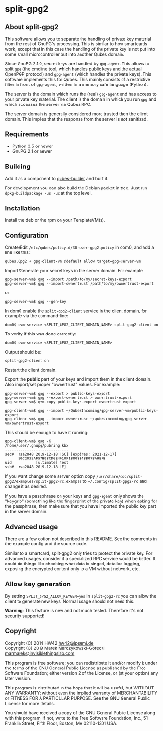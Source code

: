 # split-gpg2

## About split-gpg2

This software allows you to separate the handling of private key material from the rest of GnuPG's processing.
This is similar to how smartcards work, except that in this case the handling of the private key is not put into some small microcontroller but into another Qubes domain.

Since GnuPG 2.1.0, secret keys are handled by `gpg-agent`.
This allows to split `gpg` (the cmdline tool, which handles public keys and the actual OpenPGP protocol) and `gpg-agent` (which handles the private keys).
This software implements this for Qubes.
This mainly consists of a restrictive filter in front of `gpg-agent`, written in a memory safe language (Python).

The server is the domain which runs the (real) `gpg-agent` and has access to your private key material.
The client is the domain in which you run `gpg` and which accesses the server via Qubes RPC.

The server domain is generally considered more trusted then the client domain.
This implies that the response from the server is _not_ sanitized.


## Requirements

 - Python 3.5 or newer
 - GnuPG 2.1 or newer

## Building

Add it as a component to [qubes-builder](https://www.qubes-os.org/doc/qubes-builder/) and built it.

For development you can also build the Debian packet in tree.
Just run `dpkg-buildpackage -us -uc` at the top level.

## Installation

Install the deb or the rpm on your TemplateVM(s).


## Configuration

Create/Edit `/etc/qubes/policy.d/30-user-gpg2.policy` in dom0, and add a line like this:

```
qubes.Gpg2 + gpg-client-vm @default allow target=gpg-server-vm
```

Import/Generate your secret keys in the server domain.
For example:

```
gpg-server-vm$ gpg --import /path/to/my/secret-keys-export
gpg-server-vm$ gpg --import-ownertrust /path/to/my/ownertrust-export
```
or

```
gpg-server-vm$ gpg --gen-key
```

In dom0 enable the `split-gpg2-client` service in the client domain, for example via the command-line:

```shell
dom0$ qvm-service <SPLIT_GPG2_CLIENT_DOMAIN_NAME> split-gpg2-client on
```

To verify if this was done correctly:

```shell
dom0$ qvm-service <SPLIT_GPG2_CLIENT_DOMAIN_NAME>
```

Output should be:

```shell
split-gpg2-client on
```

Restart the client domain.

Export the **public** part of your keys and import them in the client domain.
Also import/set proper "ownertrust" values.
For example:

```
gpg-server-vm$ gpg --export > public-keys-export
gpg-server-vm$ gpg --export-ownertrust > ownertrust-export
gpg-server-vm$ qvm-copy public-keys-export ownertrust-export

gpg-client-vm$ gpg --import ~/QubesIncoming/gpg-server-vm/public-keys-export
gpg-client-vm$ gpg --import-ownertrust ~/QubesIncoming/gpg-server-vm/ownertrust-export
```

This should be enough to have it running:
```
gpg-client-vm$ gpg -K
/home/user/.gnupg/pubring.kbx
-----------------------------
sec#  rsa2048 2019-12-18 [SC] [expires: 2021-12-17]
      50C2035AF57B98CD6E4010F1B808E4BB07BA9EFB
uid           [ultimate] test
ssb#  rsa2048 2019-12-18 [E]
```

If you want change some server option copy `/usr/share/doc/split-gpg2/examples/split-gpg2-rc.example` to `~/.config/split-gpg2-rc` and change it as desired.

If you have a passphrase on your keys and `gpg-agent` only shows the "keygrip" (something like the fingerprint of the private key) when asking for the passphrase, then make sure that you have imported the public key part in the server domain.

## Advanced usage

There are a few option not described in this README.
See the comments in the example config and the source code.

Similar to a smartcard, split-gpg2 only tries to protect the private key.
For advanced usages, consider if a specialized RPC service would be better.
It could do things like checking what data is singed, detailed logging, exposing the encrypted content only to a VM without network, etc.

## Allow key generation

By setting `SPLIT_GPG2_ALLOW_KEYGEN=yes` in `split-gpg2-rc` you can allow the client to generate new keys.
Normal usage should not need this.

**Warning**: This feature is new and not much tested.
Therefore it's not security supported!

## Copyright

Copyright (C) 2014 HW42 <hw42@ipsumj.de>\
Copyright (C) 2019 Marek Marczykowski-Górecki <marmarek@invisiblethingslab.com>

This program is free software; you can redistribute it and/or modify
it under the terms of the GNU General Public License as published by
the Free Software Foundation; either version 2 of the License, or
(at your option) any later version.

This program is distributed in the hope that it will be useful,
but WITHOUT ANY WARRANTY; without even the implied warranty of
MERCHANTABILITY or FITNESS FOR A PARTICULAR PURPOSE.  See the
GNU General Public License for more details.

You should have received a copy of the GNU General Public License along
with this program; if not, write to the Free Software Foundation, Inc.,
51 Franklin Street, Fifth Floor, Boston, MA 02110-1301 USA.
